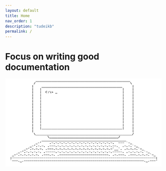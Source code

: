 ```yaml
---
layout: default
title: Home
nav_order: 1
description: "tudeikb"
permalink: /
---
```


# Focus on writing good documentation

<img src="/assets/images/Screenshot-2023-10-27-at-21.35.36.png" alt="ASCII Art" width="570" height="285"/>
